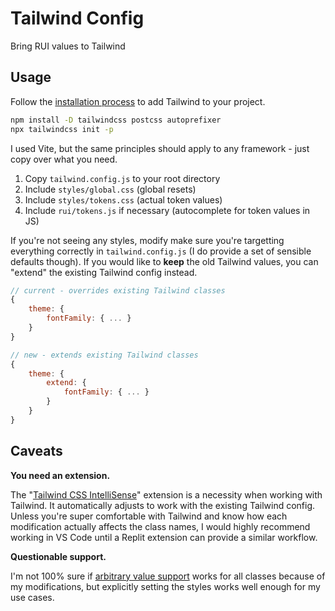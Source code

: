 # Tailwind Config

Bring RUI values to Tailwind

## Usage

Follow the [installation process](https://tailwindcss.com/docs/guides/vite) to add Tailwind to your project.

```bash
npm install -D tailwindcss postcss autoprefixer
npx tailwindcss init -p
```

I used Vite, but the same principles should apply to any framework - just copy over what you need.

1. Copy `tailwind.config.js` to your root directory
2. Include `styles/global.css` (global resets)
3. Include `styles/tokens.css` (actual token values)
4. Include `rui/tokens.js` if necessary (autocomplete for token values in JS)

If you're not seeing any styles, modify make sure you're targetting everything correctly in `tailwind.config.js` (I do provide a set of sensible defaults though). If you would like to **keep** the old Tailwind values, you can "extend" the existing Tailwind config instead.

```js
// current - overrides existing Tailwind classes
{
    theme: {
        fontFamily: { ... }
    }
}

// new - extends existing Tailwind classes
{
    theme: {
        extend: {
            fontFamily: { ... }
        }
    }
}
```

## Caveats

**You need an extension.**

The "[Tailwind CSS IntelliSense](https://marketplace.visualstudio.com/items?itemName=bradlc.vscode-tailwindcss)" extension is a necessity when working with Tailwind. It automatically adjusts to work with the existing Tailwind config. Unless you're super comfortable with Tailwind and know how each modification actually affects the class names, I would highly recommend working in VS Code until a Replit extension can provide a similar workflow.

**Questionable support.**

I'm not 100% sure if [arbitrary value support](https://v2.tailwindcss.com/docs/just-in-time-mode) works for all classes because of my modifications, but explicitly setting the styles works well enough for my use cases.
